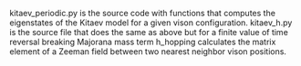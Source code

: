 kitaev_periodic.py is the source code with functions that computes the eigenstates of the Kitaev model for a given vison configuration.
kitaev_h.py is the source file that does the same as above but for a finite value of time reversal breaking Majorana mass term
h_hopping calculates the matrix element of a Zeeman field between two nearest neighbor vison positions.
